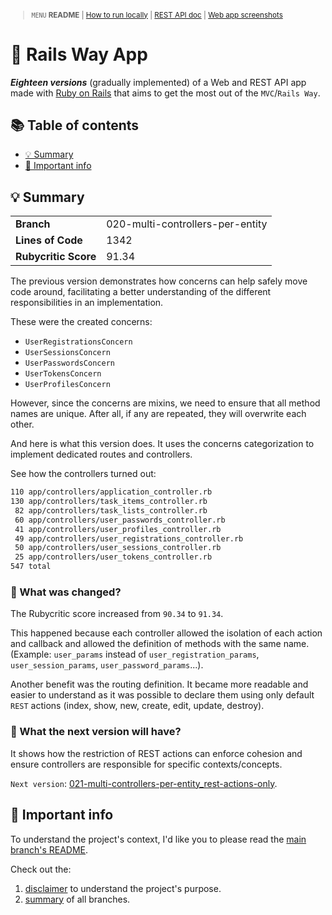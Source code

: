 <small>

> `MENU` **README** | [How to run locally](./docs/00_INSTALLATION.md) | [REST API doc](./docs/01_REST_API_DOC.md) | [Web app screenshots](./docs/02_WEB_APP_SCREENSHOTS.md)

</small>

# 🚆 Rails Way App <!-- omit in toc -->

_**Eighteen versions**_ (gradually implemented) of a Web and REST API app made with [Ruby on Rails](https://guides.rubyonrails.org/) that aims to get the most out of the `MVC`/`Rails Way`.

## 📚 Table of contents <!-- omit in toc -->

- [💡 Summary](#-summary)
- [📣 Important info](#-important-info)

## 💡 Summary

<table>
  <tr><td><strong>Branch</strong></td><td>020-multi-controllers-per-entity</td></tr>
  <tr><td><strong>Lines of Code</strong></td><td>1342</td></tr>
  <tr><td><strong>Rubycritic Score</strong></td><td>91.34</td></tr>
</table>

The previous version demonstrates how concerns can help safely move code around, facilitating a better understanding of the different responsibilities in an implementation.

These were the created concerns:
- `UserRegistrationsConcern`
- `UserSessionsConcern`
- `UserPasswordsConcern`
- `UserTokensConcern`
- `UserProfilesConcern`

However, since the concerns are mixins, we need to ensure that all method names are unique. After all, if any are repeated, they will overwrite each other.

And here is what this version does. It uses the concerns categorization to implement dedicated routes and controllers.

See how the controllers turned out:

```sh
110 app/controllers/application_controller.rb
130 app/controllers/task_items_controller.rb
 82 app/controllers/task_lists_controller.rb
 60 app/controllers/user_passwords_controller.rb
 41 app/controllers/user_profiles_controller.rb
 49 app/controllers/user_registrations_controller.rb
 50 app/controllers/user_sessions_controller.rb
 25 app/controllers/user_tokens_controller.rb
547 total
```

### 🤔 What was changed? <!-- omit in toc -->

The Rubycritic score increased from `90.34` to `91.34`.

This happened because each controller allowed the isolation of each action and callback and allowed the definition of methods with the same name. (Example: `user_params` instead of `user_registration_params`, `user_session_params`, `user_password_params`...).

Another benefit was the routing definition. It became more readable and easier to understand as it was possible to declare them using only default `REST` actions (index, show, new, create, edit, update, destroy).

### 🔎 What the next version will have? <!-- omit in toc -->

It shows how the restriction of REST actions can enforce cohesion and ensure controllers are responsible for specific contexts/concepts.

`Next version`: [021-multi-controllers-per-entity_rest-actions-only](https://github.com/solid-process/rails-way-app/tree/021-multi-controllers-per-entity_rest-actions-only?tab=readme-ov-file).

## 📣 Important info

To understand the project's context, I'd like you to please read the [main branch's README](https://github.com/solid-process/rails-way-app/tree/main?tab=readme-ov-file).

Check out the:
1. [disclaimer](https://github.com/solid-process/rails-way-app/tree/main?tab=readme-ov-file#-disclaimer) to understand the project's purpose.
2. [summary](https://github.com/solid-process/rails-way-app/tree/main?tab=readme-ov-file#-repository-branches) of all branches.

